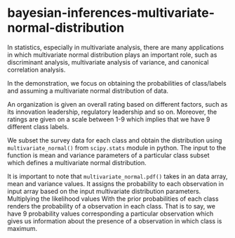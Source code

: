 # bayesian-inferences-multivariate-normal-distribution

In statistics, especially in multivariate analysis, there are many applications in which multivariate normal distribution plays an important role, such as discriminant analysis, multivariate analysis of variance, and canonical correlation analysis. 

In the demonstration, we focus on obtaining the probabilities of class/labels and assuming a multivariate normal distribution of data. 

An organization is given an overall rating based on different factors, such as its innovation leadership, regulatory leadership and so on. Moreover, the ratings are given on a scale between 1-9 which implies that we have 9 different class labels. 

We subset the survey data for each class and obtain the distribution using `multivariate_normal()` from `scipy.stats` module in python. The input to the function is mean and variance parameters of a particular class subset which defines a multivariate normal distribution.

It is important to note that `multivariate_normal.pdf()` takes in an data array, mean and variance values. It assigns the probability to each observation in input array based on the input multivariate distribution parameters. Multiplying the likelihood values With the prior probabilities of each class renders the probability of a observation in each class. That is to say, we have 9 probability values corresponding a particular observation which gives us information about the presence of a observation in which class is maximum. 
